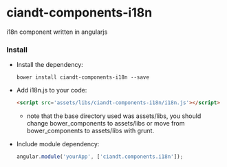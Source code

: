 # ciandt-components-i18n
i18n component written in angularjs

### Install

* Install the dependency:

   ```shell
   bower install ciandt-components-i18n --save
   ```
* Add i18n.js to your code:

   ```html
   <script src='assets/libs/ciandt-components-i18n/i18n.js'></script>
   ```
   - note that the base directory used was assets/libs, you should change bower_components to assets/libs or move from bower_components to assets/libs with grunt.
* Include module dependency:

   ```javascript
   angular.module('yourApp', ['ciandt.components.i18n']);
   ```